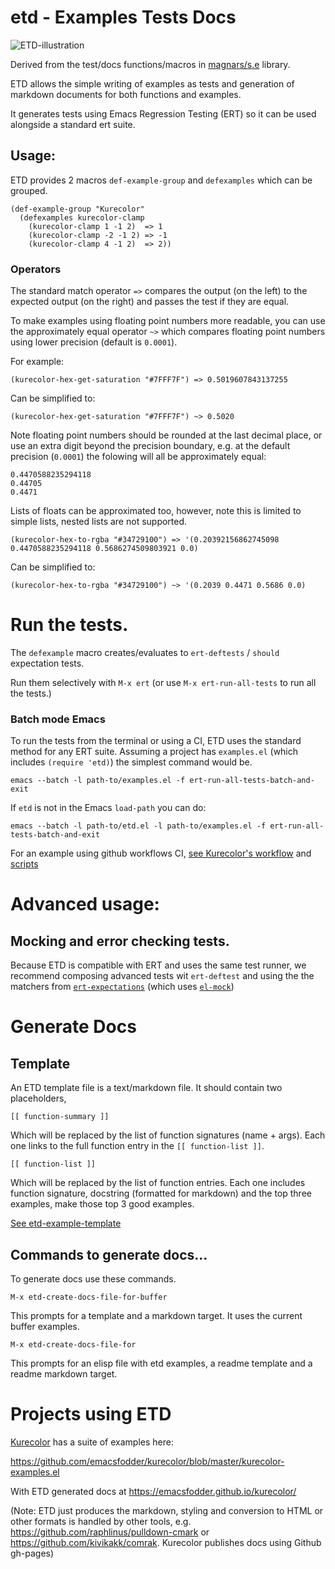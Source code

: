 # etd - **E**xamples **T**ests **D**ocs

![ETD-illustration](https://user-images.githubusercontent.com/71587/189462116-6405d85c-ff23-4c3f-adc4-5e326ab7970c.png)

Derived from the test/docs functions/macros in [magnars/s.e](https://github.com/magnars/s.el) library.

ETD allows the simple writing of examples as tests and generation of
markdown documents for both functions and examples.

It generates tests using Emacs Regression Testing (ERT) so it can be used alongside a standard ert suite.

## Usage:

ETD provides 2 macros `def-example-group` and  `defexamples` which can be grouped.

```
(def-example-group "Kurecolor"
  (defexamples kurecolor-clamp
    (kurecolor-clamp 1 -1 2)  => 1
    (kurecolor-clamp -2 -1 2) => -1
    (kurecolor-clamp 4 -1 2)  => 2))
```

### Operators

The standard match operator `=>` compares the output (on the left) to the expected output (on the right) and passes the test if they are equal.

To make examples using floating point numbers more readable, you can use the approximately equal operator `~>` which compares floating point numbers using lower precision (default is `0.0001`).

For example:

```
(kurecolor-hex-get-saturation "#7FFF7F") => 0.5019607843137255
```
Can be simplified to:
```
(kurecolor-hex-get-saturation "#7FFF7F") ~> 0.5020
```

Note floating point numbers should be rounded at the last decimal place, or use an extra digit beyond the precision boundary, e.g. at the default precision (`0.0001`) the folowing will all be approximately equal:

```
0.4470588235294118
0.44705
0.4471
```

Lists of floats can be approximated too, however, note this is limited to simple lists, nested lists are not supported.

```
(kurecolor-hex-to-rgba "#34729100") => '(0.20392156862745098 0.4470588235294118 0.5686274509803921 0.0)
```
Can be simplified to:
```
(kurecolor-hex-to-rgba "#34729100") ~> '(0.2039 0.4471 0.5686 0.0)
```

# Run the tests.

The `defexample` macro creates/evaluates to `ert-deftests` / `should` expectation tests.  

Run them selectively with `M-x ert` (or use `M-x ert-run-all-tests` to run all the tests.)

### Batch mode Emacs

To run the tests from the terminal or using a CI, ETD uses the standard method for any ERT suite. Assuming a project has `examples.el` (which includes `(require 'etd)`) the simplest command would be.

```
emacs --batch -l path-to/examples.el -f ert-run-all-tests-batch-and-exit
```
If `etd` is not in the Emacs `load-path` you can do:

```
emacs --batch -l path-to/etd.el -l path-to/examples.el -f ert-run-all-tests-batch-and-exit
```

For an example using github workflows CI, [see Kurecolor's workflow](https://github.com/emacsfodder/kurecolor/blob/master/.github/workflows/kurecolor-tests.yml) and [scripts](https://github.com/emacsfodder/kurecolor/tree/master/bin)

# Advanced usage:

## Mocking and error checking tests.

Because ETD is compatible with ERT and uses the same test runner, we recommend composing advanced tests wit `ert-deftest` and using the the matchers from [`ert-expectations`](https://github.com/emacsorphanage/ert-expectations) (which uses [`el-mock`](https://github.com/rejeep/el-mock.el))

# Generate Docs

## Template

An ETD template file is a text/markdown file. It should contain two placeholders, 

```
[[ function-summary ]]
```

Which will be replaced by the list of function signatures (name + args).
Each one links to the full function entry in the `[[ function-list ]]`.

``` 
[[ function-list ]]
```
 
Which will be replaced by the list of function entries. Each one includes function signature, docstring (formatted for markdown) and the top three examples, make those top 3 good examples.

[See etd-example-template](./etd-examples-template)

## Commands to generate docs...

To generate docs use these commands.

```
M-x etd-create-docs-file-for-buffer 
```
This prompts for a template and a markdown target. It uses the current buffer examples.

```
M-x etd-create-docs-file-for
```
This prompts for an elisp file with etd examples, a readme template and a readme markdown target.

# Projects using ETD

[Kurecolor](https://github.com/emacsfodder/kurecolor) has a suite of examples here:

https://github.com/emacsfodder/kurecolor/blob/master/kurecolor-examples.el

With ETD generated docs at https://emacsfodder.github.io/kurecolor/

(Note: ETD just produces the markdown, styling and conversion to HTML or other formats is handled by other tools, e.g. https://github.com/raphlinus/pulldown-cmark or https://github.com/kivikakk/comrak.  Kurecolor publishes docs using Github gh-pages)

